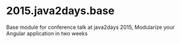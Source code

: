 # 2015.java2days.base
Base module for conference talk at java2days 2015, Modularize your Angular application in two weeks
